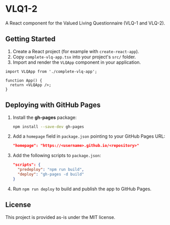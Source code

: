 # VLQ1-2

A React component for the Valued Living Questionnaire (VLQ-1 and VLQ-2).

## Getting Started

1. Create a React project (for example with `create-react-app`).
2. Copy `complete-vlq-app.tsx` into your project's `src/` folder.
3. Import and render the `VLQApp` component in your application.

```
import VLQApp from './complete-vlq-app';

function App() {
  return <VLQApp />;
}
```

## Deploying with GitHub Pages

1. Install the **gh-pages** package:
   ```bash
   npm install --save-dev gh-pages
   ```
2. Add a `homepage` field in `package.json` pointing to your GitHub Pages URL:
   ```json
   "homepage": "https://<username>.github.io/<repository>"
   ```
3. Add the following scripts to `package.json`:
   ```json
   "scripts": {
     "predeploy": "npm run build",
     "deploy": "gh-pages -d build"
   }
   ```
4. Run `npm run deploy` to build and publish the app to GitHub Pages.

## License

This project is provided as-is under the MIT license.
